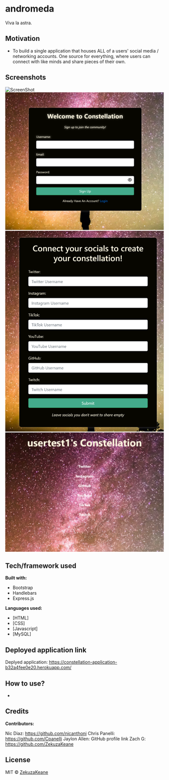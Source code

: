 # andromeda
Viva la astra.

## Motivation
- To build a single application that houses ALL of a users' social media / networking accounts. One source for everything, where users can connect with like minds and share pieces of their own.
 
## Screenshots

![ScreenShot](./public/images/projIMG1.png)
![ScreenShot](./public/images/projIMG2.png)
![ScreenShot](./public/images/projIMG3.png)
![ScreenShot](./public/images/projIMG4.png)

## Tech/framework used

<b>Built with:</b>
- Bootstrap
- Handlebars
- Express.js


<b>Languages used:</b>
 - [HTML]
 - [CSS]
 - [Javascript]
 - [MySQL]

## Deployed application link

Deplyed application: https://constellation-application-b32a4fee0e20.herokuapp.com/



## How to use?
- 

## Credits

<b>Contributors:</b>

Nic Diaz: https://github.com/nicanthoni
Chris Panelli: https://github.com/Cpanelli
Jaylon Allen: GitHub profile link
Zach G: https://github.com/ZekuzaKeane


## License

MIT © [ZekuzaKeane]()
